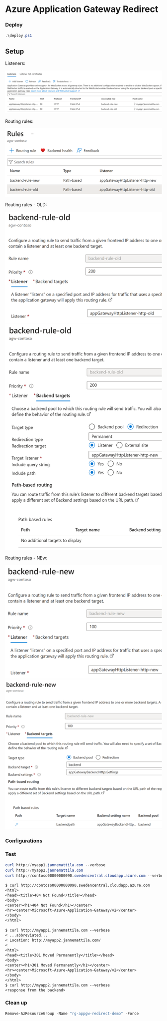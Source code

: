 # Azure Application Gateway Redirect

### Deploy

```powershell
.\deploy.ps1
```

## Setup

Listeners:

![Listeners](../redirect/images/listeners.png)

Routing rules:

![Routing rules](../redirect/images/routing-rules1.png)

Routing rules - OLD:

![Routing rules - OLD](../redirect/images/routing-rules-old1.png)
![Routing rules - OLD](../redirect/images/routing-rules-old2.png)

Routing rules - NEw:

![Routing rules - NEW](../redirect/images/routing-rules-new1.png)
![Routing rules - NEW](../redirect/images/routing-rules-new2.png)

<!--
Line |
  45 |  $result = New-AzResourceGroupDeployment `
     |            ~~~~~~~~~~~~~~~~~~~~~~~~~~~~~~~
     | 12.58.21 - The deployment 'Local-2024-10-09-12-57-47' failed with error(s). Showing 1 out of 1 error(s). Status Message: Application Gateway SKU tier Standard has been deprecated. Supported   
     | SKU tiers are Standard_v2,WAF_v2. Refer https://aka.ms/V1retirement. (Code: AppGatewayV1SkuDeprecated)   CorrelationId: 5820f529-5163-4dd8-9007-94218b95f4ee
-->

### Configurations



### Test

```powershell
curl http://myapp1.jannemattila.com --verbose
curl http://myapp2.jannemattila.com
curl http://contoso00000000090.swedencentral.cloudapp.azure.com --verbose
```

```console
$ curl http://contoso00000000090.swedencentral.cloudapp.azure.com
<html>
<head><title>404 Not Found</title></head>
<body>
<center><h1>404 Not Found</h1></center>
<hr><center>Microsoft-Azure-Application-Gateway/v2</center>
</body>
</html>

$ curl http://myapp1.jannemattila.com --verbose
< ...abbreviated...
< Location: http://myapp2.jannemattila.com/
<
<html>
<head><title>301 Moved Permanently</title></head>
<body>
<center><h1>301 Moved Permanently</h1></center>
<hr><center>Microsoft-Azure-Application-Gateway/v2</center>
</body>
</html>
$ curl http://myapp2.jannemattila.com --verbose
<response from the backend>
```

### Clean up

```powershell
Remove-AzResourceGroup -Name "rg-appgw-redirect-demo" -Force
```
